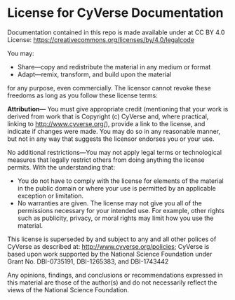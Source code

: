 # License for CyVerse Documentation

Documentation contained in this repo is made available under at CC BY 4.0 License: 
https://creativecommons.org/licenses/by/4.0/legalcode 

You may:

- Share—copy and redistribute the material in any medium or format
- Adapt—remix, transform, and build upon the material

for any purpose, even commercially. The licensor cannot revoke these freedoms as long as 
you follow these license terms:

**Attribution—** You must give appropriate credit (mentioning that your work is derived 
from work that is Copyright (c) CyVerse and, where practical, linking to 
http://www.cyverse.org/), provide a link to the license, and indicate if changes were 
made. You may do so in any reasonable manner, but not in any way that suggests the 
licensor endorses you or your use.

No additional restrictions—You may not apply legal terms or technological measures that 
legally restrict others from doing anything the license permits. With the understanding 
that:

- You do not have to comply with the license for elements of the material in the public 
domain or where your use is permitted by an applicable exception or limitation.
- No warranties are given. The license may not give you all of the permissions necessary 
for your intended use. For example, other rights such as publicity, privacy, or moral 
rights may limit how you use the material.

This license is superseded by and subject to any and all other polices of CyVerse as 
described at: http://www.cyverse.org/policies; CyVerse is based upon work supported by 
the National Science Foundation under Grant No. DBI-0735191, DBI-1265383, and DBI-1743442

Any opinions, findings, and conclusions or recommendations expressed in this material are 
those of the author(s) and do not necessarily reflect the views of 
the National Science Foundation.
